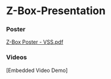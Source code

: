 # Z-Box-Presentation

### Poster
[Z-Box Poster - VSS.pdf](https://imnotamember.github.io/Z-Box-Presentation/Z-Box%20Poster%20-%20VSS.pdf)

### Videos
[Embedded Video Demo]
